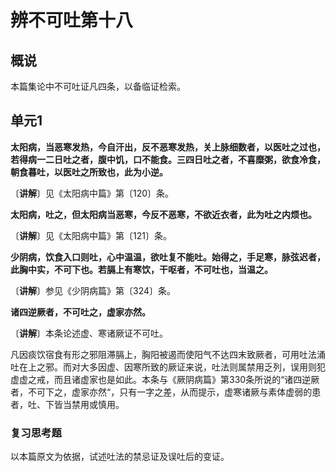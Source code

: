 # 辨不可吐第十八

## 概说

本篇集论中不可吐证凡四条，以备临证检索。

## 单元1

**太阳病，当恶寒发热，今自汗出，反不恶寒发热，关上脉细数者，以医吐之过也，若得病一二日吐之者，腹中饥，口不能食。三四日吐之者，不喜糜粥，欲食冷食，朝食暮吐，以医吐之所致也，此为小逆。**

〔**讲解**〕见《太阳病中篇》第〔120〕条。

**太阳病，吐之，但太阳病当恶寒，今反不恶寒，不欲近衣者，此为吐之内烦也。**

〔**讲解**〕见《太阳病中篇》第〔121〕条。

**少阴病，饮食入口则吐，心中温温，欲吐复不能吐。始得之，手足寒，脉弦迟者，此胸中实，不可下也。若膈上有寒饮，干呕者，不可吐也，当温之。**

〔**讲解**〕参见《少阴病篇》第〔324〕条。

**诸四逆厥者，不可吐之，虚家亦然。**

〔**讲解**〕本条论述虚、寒诸厥证不可吐。

凡因痰饮宿食有形之邪阻滞膈上，胸阳被遏而使阳气不达四末致厥者，可用吐法涌吐在上之邪。而对大多因虚、因寒所致的厥证来说，吐法则属禁用乏列，误用则犯虚虚之戒，而且诸虚家也是如此。本条与《厥阴病篇》第330条所说的“诸四逆厥者，不可下之，虚家亦然“，只有一字之差，从而提示，虚寒诸厥与素体虚弱的患者，吐、下皆当禁用或慎用。

### 复习思考题

以本篇原文为依据，试述吐法的禁忌证及误吐后的变证。

